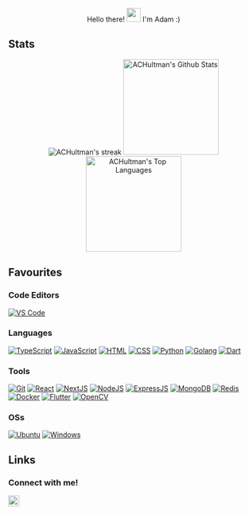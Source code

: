 <p align="center"> 
  Hello there! <img src="https://media.giphy.com/media/hvRJCLFzcasrR4ia7z/giphy.gif" width="28"> I'm Adam :)
</p>
<!-- Typing SVG by DenverCoder1 - https://github.com/DenverCoder1/readme-typing-svg 
<p align="center">
 <img src="https://readme-typing-svg.herokuapp.com/?lines=Full-stack%20web%20and%20app%20developer;Experienced%20UI%2FUX%20Designer;5%2B%20years%20of%20coding%20experience;Always%20learning%20new%20things&font=Fira%20Code&center=true&width=440&height=45&color=f75c7e&vCenter=true&size=22"/>
</p>
-->

## Stats

<p align="center">
  <img title="🔥 Get streak stats for your profile at git.io/streak-stats" alt="ACHultman's streak" src="https://github-readme-streak-stats.herokuapp.com/?user=achultman&theme=monokai-metallian&hide_border=true" />
  <img alt="ACHultman's Github Stats" src="https://denvercoder1-github-readme-stats.vercel.app/api/?username=achultman&show_icons=true&count_private=true&theme=react&hide_border=true&bg_color=1F222E&title_color=F85D7F&icon_color=F8D866" height="192px"/>
  <img alt="ACHultman's Top Languages" src="https://github-readme-stats.vercel.app/api/top-langs/?username=achultman&langs_count=8&layout=compact&theme=react&hide_border=true&bg_color=1F222E&title_color=F85D7F&icon_color=F8D866&hide=Jupyter%20Notebook" height="192px"/>
</p>

## Favourites

### Code Editors
[![VS Code](https://img.shields.io/badge/VSCode-%23007ACC?style=for-the-badge&logo=Visual-studio-code)](https://code.visualstudio.com/)

### Languages
[![TypeScript](https://img.shields.io/badge/TypeScript-%23007ACC?style=for-the-badge&logo=typescript&logoColor=ffffff)](https://www.typescriptlang.org/)
[![JavaScript](https://img.shields.io/badge/JavaScript-%23F7DF1C?style=for-the-badge&logo=javascript&logoColor=000000)](https://www.javascript.com/)
[![HTML](https://img.shields.io/badge/HTML-00ADD8?style=for-the-badge&logo=html5&logoColor=ffffff)](https://developer.mozilla.org/en-US/docs/Learn/Getting_started_with_the_web/HTML_basics)
[![CSS](https://img.shields.io/badge/CSS-00ADD8?style=for-the-badge&logo=CSS3&logoColor=ffffff)](https://developer.mozilla.org/en-US/docs/Web/CSS)
[![Python](https://img.shields.io/badge/Python-3776AB?style=for-the-badge&logo=python&logoColor=ffffff)](https://www.python.org/)
[![Golang](https://img.shields.io/badge/Golang-00ADD8?style=for-the-badge&logo=go&logoColor=ffffff)](https://golang.org/)
[![Dart](https://img.shields.io/badge/Dart-00ADD8?style=for-the-badge&logo=dart&logoColor=ffffff)](https://dart.dev/)

### Tools
[![Git](https://img.shields.io/badge/Git-%23F05032?style=for-the-badge&logo=git&logoColor=%23ffffff)](https://git-scm.com/)
[![React](https://img.shields.io/badge/React-2496ED?style=for-the-badge&logo=react&logoColor=ffffff)](https://reactjs.org/)
[![NextJS](https://img.shields.io/badge/Next.JS-2496ED?style=for-the-badge&logo=Next.JS&logoColor=ffffff)](https://nextjs.org/)
[![NodeJS](https://img.shields.io/badge/Node.JS-339933?style=for-the-badge&logo=Node.js&logoColor=white)](https://nodejs.org/)
[![ExpressJS](https://img.shields.io/badge/Express.JS-%23F05032?style=for-the-badge&logo=Express.JS&logoColor=%23ffffff)](https://expressjs.com/)
[![MongoDB](https://img.shields.io/badge/MongoDB-47A248?style=for-the-badge&logo=MongoDB&logoColor=ffffff)](https://www.mongodb.com/)
[![Redis](https://img.shields.io/badge/Redis-47A248?style=for-the-badge&logo=Redis&logoColor=ffffff)](https://www.Redis.com/)
[![Docker](https://img.shields.io/badge/Docker-2496ED?style=for-the-badge&logo=docker&logoColor=ffffff)](https://www.docker.com/)
[![Flutter](https://img.shields.io/badge/Flutter-2496ED?style=for-the-badge&logo=docker&logoColor=ffffff)](https://www.flutter.dev/)
[![OpenCV](https://img.shields.io/badge/OpenCV-2496ED?style=for-the-badge&logo=opencv&logoColor=ffffff)](https://opencv.org/)

### OSs
[![Ubuntu](https://img.shields.io/badge/Ubuntu-E95420?style=for-the-badge&logo=ubuntu&logoColor=white)](https://www.ubuntu.com/)
[![Windows](	https://img.shields.io/badge/Windows-0078D6?style=for-the-badge&logo=windows&logoColor=white)](https://www.microsoft.com/en-ca/windows/)

## Links

### Connect with me!

<a href="https://www.linkedin.com/in/adam-hultman/">
  <img align="left" alt="My LinkedIn" width="22px" src="https://cdn2.iconfinder.com/data/icons/social-media-2285/512/1_Linkedin_unofficial_colored_svg-128.png" />
</a>
<br/>
<br/>
<!--
### Like My Work?

<a href="w" target="_blank"><img src="https://cdn.buymeacoffee.com/buttons/v2/default-yellow.png" alt="Buy Me A Coffee" style="height: 60px !important;width: 217px !important;" ></a>
<br/>
<br/>
-->
![Visitor Badge](https://visitor-badge.laobi.icu/badge?page_id=achultman.achultman)
![Last Updated](https://img.shields.io/github/last-commit/achultman/achultman?style=plastic)

